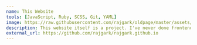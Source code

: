 ```yaml
---
name: This Website
tools: [JavaScript, Ruby, SCSS, Git, YAML]
image: https://raw.githubusercontent.com/rajgark/oldpage/master/assets/images/logo.png
description: This website itself is a project. I've never done frontend design work and this required getting pretty familiar with SCSS & JavaScript, both of which I've never used before. I have slight usage with Ruby. This gave me good experience with version control through Git because there were lots of build failures. Despite forking an existing repo, I have done quite a bunch of UI work. I also got valuable experience with project building in my IDE. Honestly, proper LaTeX integration was the toughest.
external_url: https://github.com/rajgark/rajgark.github.io
---
```

